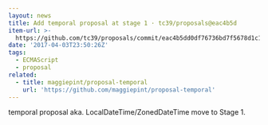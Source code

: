```yaml
---
layout: news
title: Add temporal proposal at stage 1 · tc39/proposals@eac4b5d
item-url: >-
  https://github.com/tc39/proposals/commit/eac4b5dd0df76736bd7f5678d1c1f58d51c6da4a
date: '2017-04-03T23:50:26Z'
tags:
  - ECMAScript
  - proposal
related:
  - title: maggiepint/proposal-temporal
    url: 'https://github.com/maggiepint/proposal-temporal'
---
```

temporal proposal aka. LocalDateTime/ZonedDateTime move to Stage 1.
